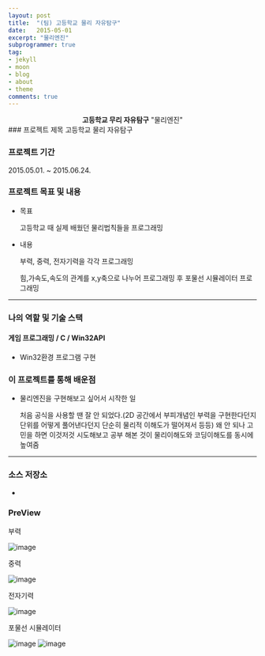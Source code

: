 ```yaml
---
layout: post
title:  "(팀) 고등학교 물리 자유탐구"
date:   2015-05-01
excerpt: "물리엔진"
subprogrammer: true
tag:
- jekyll
- moon
- blog
- about
- theme
comments: true
---
```


<center><b>고등학교 무리 자유탐구</b> "물리엔진"</center>
### 프로젝트 제목
고등학교 물리 자유탐구

### 프로젝트 기간
2015.05.01. ~ 2015.06.24.

### 프로젝트 목표 및 내용
* 목표

  고등학교 때 실제 배웠던 물리법칙들을 프로그래밍

* 내용

  부력, 중력, 전자기력을 각각 프로그래밍

  힘,가속도,속도의 관계를 x,y축으로 나누어 프로그래밍 후 포물선 시뮬레이터 프로그래밍​    

---
### 나의 역할 및 기술 스택
#### 게임 프로그래밍 / C / Win32API
* Win32환경 프로그램 구현




### 이 프로젝트를 통해 배운점
* 물리엔진을 구현해보고 싶어서 시작한 일

  처음 공식을 사용할 땐 잘 안 되었다.(2D 공간에서 부피개념인 부력을 구현한다던지 단위를 어떻게 풀어낸다던지 단순히 물리적 이해도가 떨어져서 등등) 왜 안 되나 고민을 하면 이것저것 시도해보고 공부 해본 것이 물리이해도와 코딩이해도를 동시에 높여줌 

---

### 소스 저장소
*

### PreView

부력

![image](https://user-images.githubusercontent.com/18138559/72359237-4643e000-3731-11ea-9478-cac99bb1014b.png)



중력

![image](https://user-images.githubusercontent.com/18138559/72359263-50fe7500-3731-11ea-8b6c-4b200dc700bb.png)



전자기력

![image](https://user-images.githubusercontent.com/18138559/72359332-712e3400-3731-11ea-8559-40601876e83d.png)



포물선 시뮬레이터

![image](https://user-images.githubusercontent.com/18138559/72359353-7a1f0580-3731-11ea-9e85-92468139db7c.png)
![image](https://user-images.githubusercontent.com/18138559/72359363-7e4b2300-3731-11ea-9c31-40bc4b437f38.png)